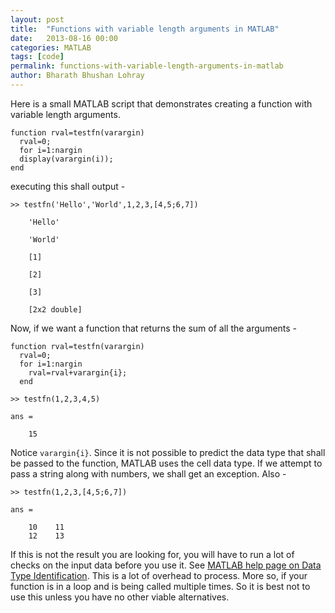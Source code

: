 ```yaml
---
layout: post
title:  "Functions with variable length arguments in MATLAB"
date:   2013-08-16 00:00
categories: MATLAB
tags: [code]
permalink: functions-with-variable-length-arguments-in-matlab
author: Bharath Bhushan Lohray
---
```

Here is a small MATLAB script that demonstrates creating a function with variable length arguments.

```
function rval=testfn(varargin)
  rval=0;
  for i=1:nargin
  display(varargin(i));
end
```

executing this shall output -

```
>> testfn('Hello','World',1,2,3,[4,5;6,7])

    'Hello'

    'World'

    [1]

    [2]

    [3]

    [2x2 double]
```

Now, if we want a function that returns the sum of all the arguments -

```
function rval=testfn(varargin)
  rval=0;
  for i=1:nargin
    rval=rval+varargin{i};
  end
```

```
>> testfn(1,2,3,4,5)

ans =

    15
```

Notice `varargin{i}`. Since it is not possible to predict the data type that shall be passed to the function, MATLAB uses the cell data type. If we attempt to pass a string along with numbers, we shall get an exception. Also -

```
>> testfn(1,2,3,[4,5;6,7])

ans =

    10    11
    12    13
```

If this is not the result you are looking for, you will have to run a lot of checks on the input data before you use it. See [MATLAB help page on Data Type Identification](http://www.mathworks.com/help/matlab/data-type-identification.html). This is a lot of overhead to process. More so, if your function is in a loop and is being called multiple times. So it is best not to use this unless you have no other viable alternatives.
